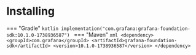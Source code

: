# Installing

=== "Gradle"
    ```kotlin
    implementation("com.grafana:grafana-foundation-sdk:10.1.0-1738936587")
    ```
=== "Maven"
    ```xml
    <dependency>
        <groupId>com.grafana</groupId>
        <artifactId>grafana-foundation-sdk</artifactId>
        <version>10.1.0-1738936587</version>
    </dependency>
    ```
